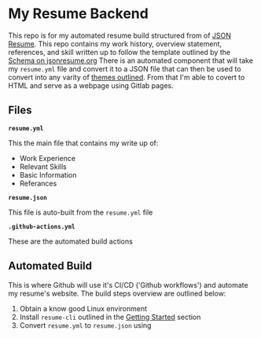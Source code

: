 # My Resume Backend

This repo is for my automated resume build structured from of [JSON Resume](https://jsonresume.org/).
This repo contains my work history, overview statement, references, and skill written up to follow the template outlined by the [Schema on jsonresume.org](https://jsonresume.org/schema/)
There is an automated component that will take my `resume.yml` file and convert it to a JSON file that can then be used to convert into any varity of [themes outlined](https://jsonresume.org/themes/). From that I'm able to covert to HTML and serve as a webpage using Gitlab pages. 

## Files

**`resume.yml`**

This the main file that contains my write up of:
* Work Experience
* Relevant Skills
* Basic Information
* Referances

**`resume.json`**

This file is auto-built from the `resume.yml` file

**`.github-actions.yml`**

These are the automated build actions

## Automated Build

This is where Github will use it's CI/CD ('Github workflows') and automate my resume's website. The build steps overview are outlined below:

1) Obtain a know good Linux environment
2) Install `resume-cli` outlined in the [Getting Started](https://jsonresume.org/getting-started/) section
3) Convert `resume.yml` to `resume.json` using 
